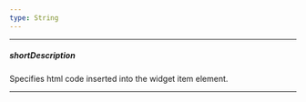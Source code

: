 ```yaml
---
type: String
---
```

---
##### shortDescription
Specifies html code inserted into the widget item element.

---
